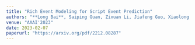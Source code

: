 ```yaml
---
title: "Rich Event Modeling for Script Event Prediction"
authors: "**Long Bai**, Saiping Guan, Zixuan Li, Jiafeng Guo, Xiaolong Jin, Xueqi Cheng"
venue: "AAAI'2023"
date: 2023-02-07
paperurl: "https://arxiv.org/pdf/2212.08287"
---
```

